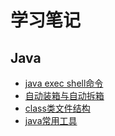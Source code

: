 # 学习笔记
## Java
- [java exec shell命令](/mynote/java_exec_shell)
- [自动装箱与自动拆箱](/mynote/java_auto_package)
- [class类文件结构](/mynote/java_class_struct)
- [java常用工具](/mynote/java_common_tools)

